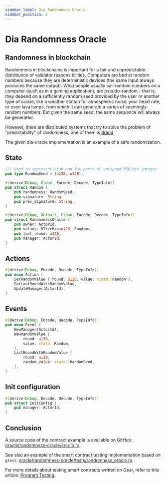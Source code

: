 ```yaml
---
sidebar_label: Dia Randomness Oracle
sidebar_position: 2
---
```


# Dia Randomness Oracle

## Randomness in blockchain

Randomness in blockchains is important for a fair and unpredictable distribution of validator responsibilities. Computers are bad at random numbers because they are deterministic devices (the same input always produces the same output). What people usually call random numbers on a computer (such as in a gaming application), are pseudo-random - that is, they depend on a sufficiently random seed provided by the user or another type of oracle, like a weather station for atmospheric noise, your heart rate, or even lava lamps, from which it can generate a series of seemingly-random numbers. But given the same seed, the same sequence will always be generated.

However, there are distributed systems that try to solve the problem of "predictability" of randomness, one of them is [drand](https://drand.love/).

The given dia-oracle implementation is an example of a safe randomization.

## State

```rust
/// Used to represent high and low parts of unsigned 256-bit integer.
pub type RandomSeed = (u128, u128);
```

```rust
#[derive(Debug, Clone, Encode, Decode, TypeInfo)]
pub struct Random {
    pub randomness: RandomSeed,
    pub signature: String,
    pub prev_signature: String,
}
```

```rust
#[derive(Debug, Default, Clone, Encode, Decode, TypeInfo)]
pub struct RandomnessOracle {
    pub owner: ActorId,
    pub values: BTreeMap<u128, Random>,
    pub last_round: u128,
    pub manager: ActorId,
}
```

## Actions

```rust
#[derive(Debug, Encode, Decode, TypeInfo)]
pub enum Action {
    SetRandomValue { round: u128, value: state::Random },
    GetLastRoundWithRandomValue,
    UpdateManager(ActorId),
}
```

## Events

```rust
#[derive(Debug, Encode, Decode, TypeInfo)]
pub enum Event {
    NewManager(ActorId),
    NewRandomValue {
        round: u128,
        value: state::Random,
    },
    LastRoundWithRandomValue {
        round: u128,
        random_value: state::RandomSeed,
    },
}
```

## Init configuration

```rust
#[derive(Debug, Encode, Decode, TypeInfo)]
pub struct InitConfig {
    pub manager: ActorId,
}
```

## Conclusion

A source code of the contract example is available on GitHub: [oracle/randomness-oracle/src/lib.rs](https://github.com/gear-foundation/dapps-oracle/blob/wip/randomness-oracle/src/lib.rs).

See also an example of the smart contract testing implementation based on `gtest`: [oracle/randomness-oracle/tests/randomness_oracle.rs](https://github.com/gear-foundation/dapps-oracle/blob/wip/randomness-oracle/tests/randomness_oracle.rs).

For more details about testing smart contracts written on Gear, refer to this article: [Program Testing](/docs/developing-contracts/testing).
